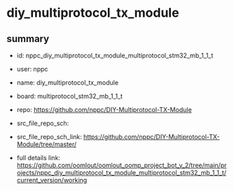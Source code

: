 # diy_multiprotocol_tx_module
 
## summary 
* id: nppc_diy_multiprotocol_tx_module_multiprotocol_stm32_mb_1_1_t
* user: nppc
* name: diy_multiprotocol_tx_module
* board: multiprotocol_stm32_mb_1_1_t
* repo: https://github.com/nppc/DIY-Multiprotocol-TX-Module



* src_file_repo_sch: 
* src_file_repo_sch_link: https://github.com/nppc/DIY-Multiprotocol-TX-Module/tree/master/
* full details link: https://github.com/oomlout/oomlout_oomp_project_bot_v_2/tree/main/projects/nppc_diy_multiprotocol_tx_module_multiprotocol_stm32_mb_1_1_t/current_version/working  







